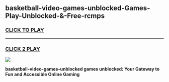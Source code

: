 
## basketball-video-games-unblocked-Games-Play-Unblocked-&-Free-rcmps
<h3>
<a href="https://premium76.site?title=basketball-video-games-unblocked&ref=24A">CLICK TO PLAY</a></h3>
<hr>

<h3>
<a href="https://premium76.site?title=basketball-video-games-unblocked&ref=24A">CLICK 2 PLAY</a>
  
</h3>

<a href="https://premium76.site?title=basketball-video-games-unblocked&ref=24A"><img src="https://clearcache.store/games.png"></a>


**basketball-video-games-unblocked games unblocked: Your Gateway to Fun and Accessible Online Gaming**

